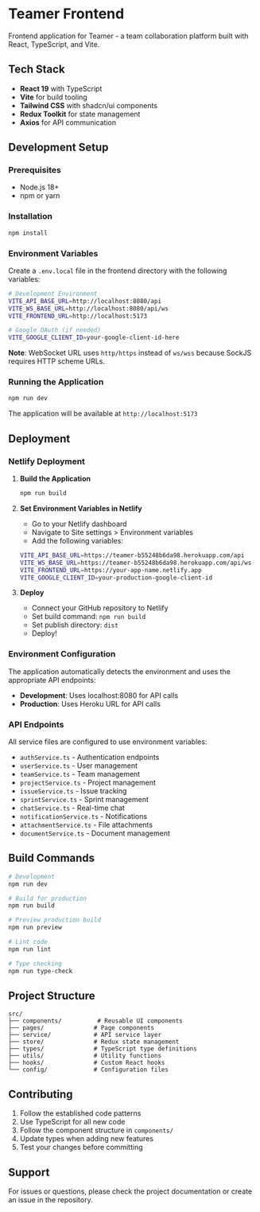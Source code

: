 # Teamer Frontend

Frontend application for Teamer - a team collaboration platform built with React, TypeScript, and Vite.

## Tech Stack

- **React 19** with TypeScript
- **Vite** for build tooling
- **Tailwind CSS** with shadcn/ui components
- **Redux Toolkit** for state management
- **Axios** for API communication

## Development Setup

### Prerequisites
- Node.js 18+ 
- npm or yarn

### Installation
```bash
npm install
```

### Environment Variables
Create a `.env.local` file in the frontend directory with the following variables:

```bash
# Development Environment
VITE_API_BASE_URL=http://localhost:8080/api
VITE_WS_BASE_URL=http://localhost:8080/api/ws
VITE_FRONTEND_URL=http://localhost:5173

# Google OAuth (if needed)
VITE_GOOGLE_CLIENT_ID=your-google-client-id-here
```

**Note**: WebSocket URL uses `http/https` instead of `ws/wss` because SockJS requires HTTP scheme URLs.

### Running the Application
```bash
npm run dev
```

The application will be available at `http://localhost:5173`

## Deployment

### Netlify Deployment

1. **Build the Application**
   ```bash
   npm run build
   ```

2. **Set Environment Variables in Netlify**
   - Go to your Netlify dashboard
   - Navigate to Site settings > Environment variables
   - Add the following variables:
   
   ```bash
   VITE_API_BASE_URL=https://teamer-b55248b6da98.herokuapp.com/api
   VITE_WS_BASE_URL=https://teamer-b55248b6da98.herokuapp.com/api/ws
   VITE_FRONTEND_URL=https://your-app-name.netlify.app
   VITE_GOOGLE_CLIENT_ID=your-production-google-client-id
   ```

3. **Deploy**
   - Connect your GitHub repository to Netlify
   - Set build command: `npm run build`
   - Set publish directory: `dist`
   - Deploy!

### Environment Configuration

The application automatically detects the environment and uses the appropriate API endpoints:

- **Development**: Uses localhost:8080 for API calls
- **Production**: Uses Heroku URL for API calls

### API Endpoints

All service files are configured to use environment variables:
- `authService.ts` - Authentication endpoints
- `userService.ts` - User management
- `teamService.ts` - Team management
- `projectService.ts` - Project management
- `issueService.ts` - Issue tracking
- `sprintService.ts` - Sprint management
- `chatService.ts` - Real-time chat
- `notificationService.ts` - Notifications
- `attachmentService.ts` - File attachments
- `documentService.ts` - Document management

## Build Commands

```bash
# Development
npm run dev

# Build for production
npm run build

# Preview production build
npm run preview

# Lint code
npm run lint

# Type checking
npm run type-check
```

## Project Structure

```
src/
├── components/          # Reusable UI components
├── pages/              # Page components
├── service/            # API service layer
├── store/              # Redux state management
├── types/              # TypeScript type definitions
├── utils/              # Utility functions
├── hooks/              # Custom React hooks
└── config/             # Configuration files
```

## Contributing

1. Follow the established code patterns
2. Use TypeScript for all new code
3. Follow the component structure in `components/`
4. Update types when adding new features
5. Test your changes before committing

## Support

For issues or questions, please check the project documentation or create an issue in the repository.
